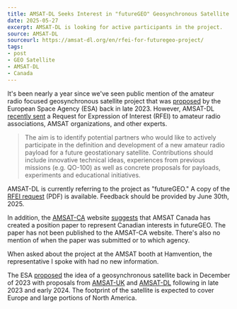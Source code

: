 ```yaml
---
title: AMSAT-DL Seeks Interest in "futureGEO" Geosynchronous Satellite Project
date: 2025-05-27
excerpt: AMSAT-DL is looking for active participants in the project.
source: AMSAT-DL
sourceurl: https://amsat-dl.org/en/rfei-for-futuregeo-project/
tags:
- post
- GEO Satellite
- AMSAT-DL
- Canada
---
```

It's been nearly a year since we've seen public mention of the amateur radio focused geosynchronous satellite project that was [proposed](https://www.youtube.com/watch?v=_FTvlEyDa1Y) by the European Space Agency (ESA) back in late 2023. However, AMSAT-DL [recently sent](https://amsat-dl.org/en/rfei-for-futuregeo-project/) a Request for Expression of Interest (RFEI) to amateur radio associations, AMSAT organizations, and other experts.

> The aim is to identify potential partners who would like to actively participate in the definition and development of a new amateur radio payload for a future geostationary satellite. Contributions should include innovative technical ideas, experiences from previous missions (e.g. QO-100) as well as concrete proposals for payloads, experiments and educational initiatives.

AMSAT-DL is currently referring to the project as "futureGEO." A copy of the [RFEI request](https://amsat-dl.org/wp-content/uploads/2025/05/AMSAT-Organisations-futureGEO-RFEI.pdf) (PDF) is available. Feedback should be provided by June 30th, 2025.

In addition, the [AMSAT-CA](https://amsat-ca.org/) website [suggests](https://amsat-ca.org/2025/02/25/upcoming-event/) that AMSAT Canada has created a position paper to represent Canadian interests in futureGEO. The paper has not been published to the AMSAT-CA website. There's also no mention of when the paper was submitted or to which agency.

When asked about the project at the AMSAT booth at Hamvention, the representative I spoke with had no new information.

The ESA [proposed](https://www.youtube.com/watch?v=_FTvlEyDa1Y) the idea of a geosynchronous satellite back in December of 2023 with proposals from [AMSAT-UK](https://daily.hamweekly.com/2023/12/geo-satellite-proposal-covers-north-america-lasers/) and [AMSAT-DL](https://daily.hamweekly.com/2024/03/amsat-dl-publishes-geo-satellite-proposal/) following in late 2023 and early 2024. The footprint of the satellite is expected to cover Europe and large portions of North America.